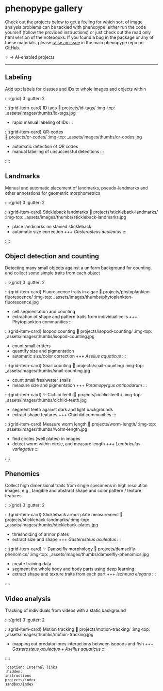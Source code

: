 # phenopype gallery

Check out the projects below to get a feeling for which sort of image analysis problems can be tackled with phenopype: either run the code yourself (follow the provided instructions) or just check out the read only html version of the notebooks. If you found a bug in the package or any of these materials, please [raise an issue](https://github.com/phenopype/phenopype/issues) in the main phenopype repo on GitHub. 

✨ -> AI-enabled projects

---

## Labeling

Add text labels for classes and IDs to whole images and objects within

::::{grid} 3
:gutter: 2

:::{grid-item-card} ID tags
:link: projects/id-tags/
:img-top: _assets/images/thumbs/id-tags.jpg

- rapid manual labeling of IDs
:::


:::{grid-item-card} QR-codes  
:link: projects/qr-codes/
:img-top: _assets/images/thumbs/qr-codes.jpg

- automatic detection of QR codes
- manual labeling of unsuccessful detections
:::

::::

## Landmarks

Manual and automatic placement of landmarks, pseudo-landmarks and other annotations for geometric morphometrics

::::{grid} 3
:gutter: 2

:::{grid-item-card} Stickleback landmarks
:link: projects/stickleback-landmarks/
:img-top: _assets/images/thumbs/stickleback-landmarks.jpg

- place landmarks on stained stickleback
- automatic size correction
+++
*Gasterosteus aculeatus*
:::

::::


## Object detection and counting

Detecting many small objects against a uniform background for counting, and collect some simple traits from each object 

::::{grid} 3
:gutter: 2

:::{grid-item-card} Fluorescence traits in algae
:link: projects/phytoplankton-fluorescence/
:img-top: _assets/images/thumbs/phytoplankton-fluorescence.jpg

- cell segmentation and counting
- extraction of shape and pattern traits from individual cells
+++
Phytoplankton communities
:::

:::{grid-item-card} Isopod counting
:link: projects/isopod-counting/
:img-top: _assets/images/thumbs/isopod-counting.jpg

- count small critters 
- quantify size and pigmentation 
- automatic size/color correction
+++
*Asellus aquaticus*
:::

:::{grid-item-card} Snail counting
:link: projects/snail-counting/
:img-top: _assets/images/thumbs/snail-counting.jpg

- count small freshwater snails
- measure size and pigmentation
+++
*Potamopyrgus antipodarum*
:::

:::{grid-item-card} ✨ Cichlid teeth
:link: projects/cichlid-teeth/
:img-top: _assets/images/thumbs/cichlid-teeth.jpg

- segment teeth against dark and light backgrounds 
- extract shape features
+++
Chichlid communities
:::

:::{grid-item-card} Measure worm length
:link: projects/worm-length/
:img-top: _assets/images/thumbs/worm-length.jpg

- find circles (well plates) in images
- detect worm within circle, and measure length
+++
*Lumbriculus variegatus*
:::

::::

## Phenomics

Collect high dimensional traits from single specimens in high resolution images, e.g., tangible and abstract shape and color pattern / texture features

::::{grid} 3
:gutter: 2

:::{grid-item-card} Stickleback armor plate measurement
:link: projects/stickleback-landmarks/
:img-top: _assets/images/thumbs/stickleback-plates.jpg

- thresholding of armor plates
- extract size and shape
+++
*Gasterosteus aculeatus*
:::

:::{grid-item-card} ✨ Damselfly morphology
:link: projects/damselfly-phenomics/
:img-top: _assets/images/thumbs/damselfly-phenomics.jpg

- create training data
- segment the whole body and body parts using deep learning
- extract shape and texture traits from each part
+++
*Ischnura elegans*
:::

::::


## Video analysis

Tracking of individuals from videos with a static background

::::{grid} 3
:gutter: 2

:::{grid-item-card} Motion tracking
:link: projects/motion-tracking/
:img-top: _assets/images/thumbs/motion-tracking.jpg

- mapping out predator-prey interactions between isopods and fish
+++
*Gasterosteus aculeatus* + *Asellus aquaticus*
:::

::::


```{toctree}
:caption: Internal links
:hidden:
instructions
projects/index
sandbox/index
```

